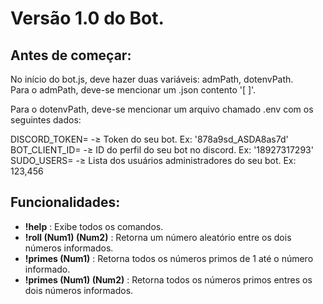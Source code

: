 # Versão 1.0 do Bot.

## Antes de começar:

No início do bot.js, deve hazer duas variáveis: admPath, dotenvPath.  
Para o admPath, deve-se mencionar um .json contento '[ ]'.  


Para o dotenvPath, deve-se mencionar um arquivo chamado .env com os seguintes dados:

DISCORD_TOKEN= -≥ Token do seu bot. Ex: '878a9sd_ASDA8as7d'  
BOT_CLIENT_ID= -≥ ID do perfil do seu bot no discord. Ex: '18927317293'  
SUDO_USERS= -≥ Lista dos usuários administradores do seu bot. Ex: 123,456

## Funcionalidades:

+ **!help** : Exibe todos os comandos.
+ **!roll (Num1) (Num2)** : Retorna um número aleatório entre os dois números informados.
+ **!primes (Num1)** : Retorna todos os números primos de 1 até o número informado.
+ **!primes (Num1) (Num2)** : Retorna todos os números primos entres os dois números informados.



